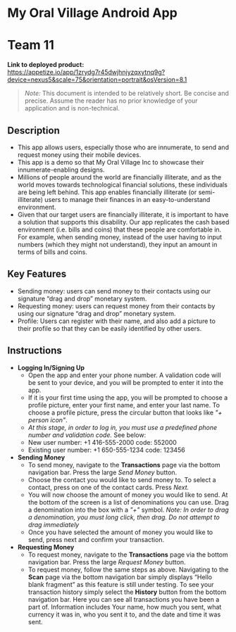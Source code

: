 # My Oral Village Android App
# Team 11

**Link to deployed product:** https://appetize.io/app/1zrydg7r45dwjhnjyzqxytnq9g?device=nexus5&scale=75&orientation=portrait&osVersion=8.1

> _Note:_ This document is intended to be relatively short. Be concise and precise. Assume the reader has no prior knowledge of your application and is non-technical. 

## Description 
 * This app allows users, especially those who are innumerate, to send and request money using their mobile devices.
* This app is a demo so that My Oral Village Inc to showcase their innumerate-enabling designs.
 * Millions of people around the world are financially illiterate, and as the world moves towards technological financial solutions, these individuals are being left behind. This app enables financially illiterate (or semi-illiterate) users to manage their finances in an easy-to-understand environment.
 * Given that our target users are financially illiterate, it is important to have a solution that supports this disability. Our app replicates the cash based environment (i.e. bills and coins) that these people are comfortable in. For example, when sending money, instead of the user having to input numbers (which they might not understand), they input an amount in terms of bills and coins.

## Key Features
 * Sending money: users can send money to their contacts using our signature “drag and drop” monetary system.
* Requesting money: users can request money from their contacts by using our signature “drag and drop” monetary system.
* Profile: Users can register with their name, and also add a picture to their profile so that they can be easily identified by other users.

## Instructions
 * **Logging In/Signing Up**
   *  Open the app and enter your phone number. A validation code will be sent to your device, and you will be prompted to enter it into the app.
     * If it is your first time using the app, you will be prompted to choose a profile picture, enter your first name, and enter your last name. To choose a profile picture, press the circular button that looks like *"+ person icon"*.
   * *At this stage, in order to log in, you must use a predefined phone number and validation code.* See below:
   * New user number: +1 416-555-2000 code: 552000
   * Existing user number: +1 650-555-1234 code: 123456
 * **Sending Money**
   * To send money, navigate to the **Transactions** page via the bottom navigation bar. Press the large *Send Money* button.
   * Choose the contact you would like to send money to. To select a contact, press on one of the contact cards. Press *Next.*
   * You will now choose the amount of money you would like to send. At the bottom of the screen is a list of denominations you can use. Drag a denomination into the box with a *"+"* symbol. *Note: In order to drag a denomination, you must long click, then drag. Do not attempt to drag immediately*
   * Once you have selected the amount of money you would like to send, press next and confirm your transaction.
 * **Requesting Money**
   * To request money, navigate to the **Transactions** page via the bottom navigation bar. Press the large *Request Money* button.
   * To request money, follow the same steps as above.
  Navigating to the **Scan** page via the bottom navigation bar simply displays “Hello blank fragment” as this feature is still under testing.
  To see your transaction history simply select the **History** button from the bottom navigation bar. Here you can see all transactions you have been a part of. Information includes Your name, how much you sent, what currency it was in, who you sent it to, and the date and time it was sent.
